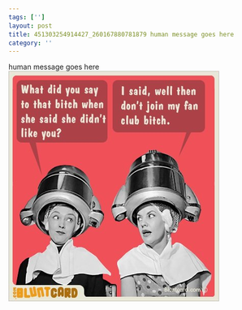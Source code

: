 ```yaml
---
tags: ['']
layout: post
title: 451303254914427_260167880781879 human message goes here
category: ''
---
```

human message goes here
![451303254914427_260167880781879](/uploads/2013-2-6-451303254914427_260167880781879-human-message-goes-here.jpg)
